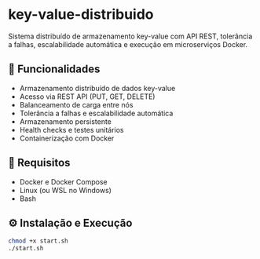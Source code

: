 # key-value-distribuido
Sistema distribuído de armazenamento key-value com API REST, tolerância a falhas, escalabilidade automática e execução em microserviços Docker.

## 🧱 Funcionalidades
- Armazenamento distribuído de dados key-value
- Acesso via REST API (PUT, GET, DELETE)
- Balanceamento de carga entre nós
- Tolerância a falhas e escalabilidade automática
- Armazenamento persistente
- Health checks e testes unitários
- Containerização com Docker

## 🚀 Requisitos
- Docker e Docker Compose
- Linux (ou WSL no Windows)
- Bash

## ⚙️ Instalação e Execução
```bash
chmod +x start.sh
./start.sh